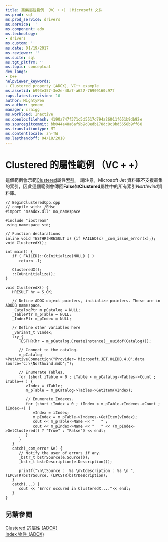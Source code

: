 ```yaml
---
title: 叢集屬性範例 （VC + +） |Microsoft 文件
ms.prod: sql
ms.prod_service: drivers
ms.service: ''
ms.component: ado
ms.technology:
- drivers
ms.custom: ''
ms.date: 01/19/2017
ms.reviewer: ''
ms.suite: sql
ms.tgt_pltfrm: ''
ms.topic: conceptual
dev_langs:
- C++
helpviewer_keywords:
- Clustered property [ADOX], VC++ example
ms.assetid: b993e357-3e2e-48a7-a627-76909160c97f
caps.latest.revision: 10
author: MightyPen
ms.author: genemi
manager: craigg
ms.workload: Inactive
ms.openlocfilehash: 4190a747f371c5d5517d794a26011f651b9db92e
ms.sourcegitcommit: bb044a48a6af9b9d8edb178dc8c8bd5658b9ff68
ms.translationtype: MT
ms.contentlocale: zh-TW
ms.lasthandoff: 04/18/2018
---
```

# <a name="clustered-property-example-vc"></a>Clustered 的屬性範例 （VC + +）
這個範例會示範[Clustered](../../../ado/reference/adox-api/clustered-property-adox.md)屬性[索引](../../../ado/reference/adox-api/index-object-adox.md)。 請注意，Microsoft Jet 資料庫不支援叢集的索引，因此這個範例會傳回**False**如**Clustered**屬性中的所有索引*Northwind*資料庫。  
  
```  
// BeginClusteredCpp.cpp  
// compile with: /EHsc  
#import "msadox.dll" no_namespace  
  
#include "iostream"  
using namespace std;  
  
// Function declarations  
inline void TESTHR(HRESULT x) {if FAILED(x) _com_issue_error(x);};  
void ClusteredX();  
  
int main() {  
   if ( FAILED(::CoInitialize(NULL) ) )  
      return -1;  
  
   ClusteredX();  
   ::CoUninitialize();  
}  
  
void ClusteredX() {  
   HRESULT hr = S_OK;  
  
   // Define ADOX object pointers, initialize pointers. These are in ADODB namespace.  
   _CatalogPtr m_pCatalog = NULL;  
   _TablePtr m_pTable = NULL;  
   _IndexPtr m_pIndex = NULL;  
  
   // Define other variables here  
   _variant_t vIndex;  
   try {  
      TESTHR(hr = m_pCatalog.CreateInstance(__uuidof(Catalog)));  
  
      // Connect to the catalog.  
      m_pCatalog->PutActiveConnection("Provider='Microsoft.JET.OLEDB.4.0';data source='c:\\Northwind.mdb';");  
  
      // Enumerate Tables.  
      for (short iTable = 0 ; iTable < m_pCatalog->Tables->Count ; iTable++ ) {  
         vIndex = iTable;  
         m_pTable = m_pCatalog->Tables->GetItem(vIndex);  
  
         // Enumerate Indexes.  
         for (short iIndex = 0 ; iIndex < m_pTable->Indexes->Count ; iIndex++) {  
            vIndex = iIndex;  
            m_pIndex = m_pTable->Indexes->GetItem(vIndex);  
            cout << m_pTable->Name << "   " ;  
            cout << m_pIndex->Name << "   " << (m_pIndex->GetClustered() ? "True" : "False") << endl;  
         }  
      }  
   }  
   catch(_com_error &e) {  
      // Notify the user of errors if any.  
      _bstr_t bstrSource(e.Source());  
      _bstr_t bstrDescription(e.Description());  
  
      printf("\n\tSource :  %s \n\tdescription : %s \n ", (LPCSTR)bstrSource, (LPCSTR)bstrDescription);  
   }  
   catch(...) {  
      cout << "Error occured in ClusteredX...."<< endl;  
   }  
}  
```  
  
## <a name="see-also"></a>另請參閱  
 [Clustered 的屬性 (ADOX)](../../../ado/reference/adox-api/clustered-property-adox.md)   
 [Index 物件 (ADOX)](../../../ado/reference/adox-api/index-object-adox.md)
